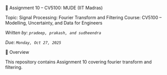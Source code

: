📘 Assignment 10 – CV5100: MUDE (IIT Madras)

Topic: Signal Processing: Fourier Transform and Filtering
Course: CV5100 – Modelling, Uncertainty, and Data for Engineers


*Written by: `pradeep, prakash, and sudheendra`*

*Due: `Monday, Oct 27, 2025`*

🚀 Overview

This repository contains Assignment 10 covering fourier transform and filtering.  









